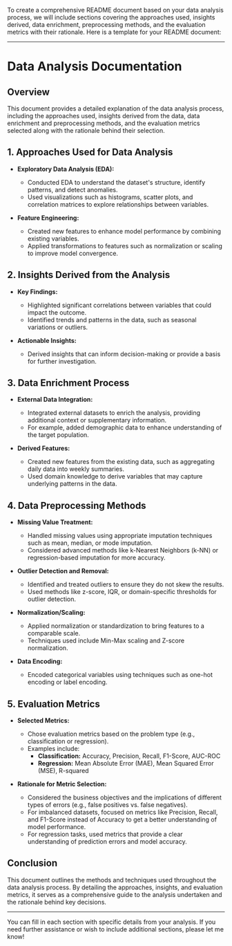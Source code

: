 To create a comprehensive README document based on your data analysis process, we will include sections covering the approaches used, insights derived, data enrichment, preprocessing methods, and the evaluation metrics with their rationale. Here is a template for your README document:

---

# Data Analysis Documentation

## Overview
This document provides a detailed explanation of the data analysis process, including the approaches used, insights derived from the data, data enrichment and preprocessing methods, and the evaluation metrics selected along with the rationale behind their selection.

## 1. Approaches Used for Data Analysis
- **Exploratory Data Analysis (EDA):** 
    - Conducted EDA to understand the dataset's structure, identify patterns, and detect anomalies.
    - Used visualizations such as histograms, scatter plots, and correlation matrices to explore relationships between variables.

- **Feature Engineering:**
    - Created new features to enhance model performance by combining existing variables.
    - Applied transformations to features such as normalization or scaling to improve model convergence.

## 2. Insights Derived from the Analysis
- **Key Findings:**
    - Highlighted significant correlations between variables that could impact the outcome.
    - Identified trends and patterns in the data, such as seasonal variations or outliers.
  
- **Actionable Insights:**
    - Derived insights that can inform decision-making or provide a basis for further investigation.

## 3. Data Enrichment Process
- **External Data Integration:**
    - Integrated external datasets to enrich the analysis, providing additional context or supplementary information.
    - For example, added demographic data to enhance understanding of the target population.

- **Derived Features:**
    - Created new features from the existing data, such as aggregating daily data into weekly summaries.
    - Used domain knowledge to derive variables that may capture underlying patterns in the data.

## 4. Data Preprocessing Methods
- **Missing Value Treatment:**
    - Handled missing values using appropriate imputation techniques such as mean, median, or mode imputation.
    - Considered advanced methods like k-Nearest Neighbors (k-NN) or regression-based imputation for more accuracy.

- **Outlier Detection and Removal:**
    - Identified and treated outliers to ensure they do not skew the results.
    - Used methods like z-score, IQR, or domain-specific thresholds for outlier detection.

- **Normalization/Scaling:**
    - Applied normalization or standardization to bring features to a comparable scale.
    - Techniques used include Min-Max scaling and Z-score normalization.

- **Data Encoding:**
    - Encoded categorical variables using techniques such as one-hot encoding or label encoding.

## 5. Evaluation Metrics
- **Selected Metrics:**
    - Chose evaluation metrics based on the problem type (e.g., classification or regression).
    - Examples include:
        - **Classification:** Accuracy, Precision, Recall, F1-Score, AUC-ROC
        - **Regression:** Mean Absolute Error (MAE), Mean Squared Error (MSE), R-squared

- **Rationale for Metric Selection:**
    - Considered the business objectives and the implications of different types of errors (e.g., false positives vs. false negatives).
    - For imbalanced datasets, focused on metrics like Precision, Recall, and F1-Score instead of Accuracy to get a better understanding of model performance.
    - For regression tasks, used metrics that provide a clear understanding of prediction errors and model accuracy.

## Conclusion
This document outlines the methods and techniques used throughout the data analysis process. By detailing the approaches, insights, and evaluation metrics, it serves as a comprehensive guide to the analysis undertaken and the rationale behind key decisions.

---

You can fill in each section with specific details from your analysis. If you need further assistance or wish to include additional sections, please let me know!

